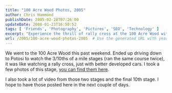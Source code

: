 ```yaml
---
title: "100 Acre Wood Photos, 2005"
author: Chris Hammond
publishDate: 2005-02-28T07:26:00
updateDate: 2008-01-23T16:50:52
tags: [ 'Friends', 'Photography', 'Pictures', 'SEO', 'Technology' ]
excerpt: "Experience the thrill of rally cross at the 100 Acre Wood with better developed cars. Check out photos and stay tuned for exciting videos coming soon!"
url: /2005/100-acre-wood-photos-2005  # Use the generated URL with year
---
```

<P>We went to the 100 Acre Wood this past weekend. Ended up driving down to Potosi to watch the 3/10ths of a mile stages (ran the same course twice), it was like watching a rally cross, just with better developed cars. I took a few photos of this stage, <A href="https://www.solo2.org/gallery/albums/43.aspx">you can find them here</A>.</P> <P>I also took a lot of video from those two stages and the final 10th stage. I hope to have those posted here in the next couple of days.</P>

